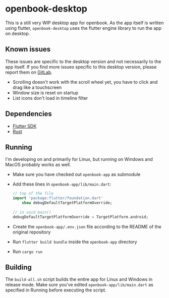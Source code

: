 # openbook-desktop

This is a still very WIP desktop app for openbook. As the app itself is written using flutter, `openbook-desktop` uses the flutter engine library to run the app on desktop.

## Known issues

These issues are specific to the desktop version and not necessarily to the app itself. If you find more issues specific to this desktop version, please report them on [GitLab](https://gitlab.com/999eagle/openbook-desktop).
 
* Scrolling doesn't work with the scroll wheel yet, you have to click and drag like a touchscreen
* Window size is reset on startup
* List icons don't load in timeline filter

## Dependencies

* [Flutter SDK](https://flutter.dev/docs/development/tools/sdk/releases)
* [Rust](https://www.rust-lang.org/tools/install)

## Running

I'm developing on and primarily for Linux, but running on Windows and MacOS probably works as well.

* Make sure you have checked out `openbook-app` as submodule
* Add these lines in `openbook-app/lib/main.dart`:

	```dart
	// top of the file
	import 'package:flutter/foundation.dart'
        show debugDefaultTargetPlatformOverride;
	    
	// in void main()
    debugDefaultTargetPlatformOverride = TargetPlatform.android;
	```

* Create the `openbook-app/.env.json` file according to the README of the original repository
* Run `flutter build bundle` inside the `openbook-app` directory
* Run `cargo run`

## Building

The `build-all.sh` script builds the entire app for Linux and Windows in release mode. Make sure you've edited `openbook-app/lib/main.dart` as specified in Running before executing the script.
